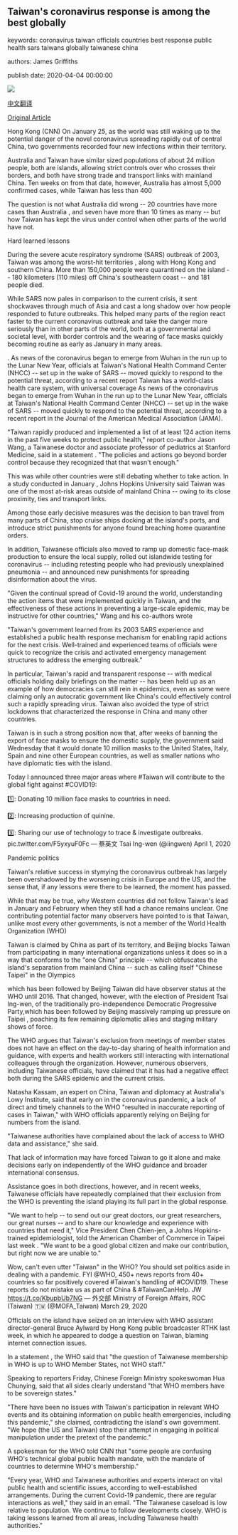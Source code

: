 ## Taiwan's coronavirus response is among the best globally

keywords: coronavirus taiwan officials countries best response public health sars taiwans globally taiwanese china

authors: James Griffiths

publish date: 2020-04-04 00:00:00

![](https://cdn.cnn.com/cnnnext/dam/assets/200402124241-taiwan-coronavirus-0314-01-super-tease.jpg)

[中文翻译](Taiwan%27s%20coronavirus%20response%20is%20among%20the%20best%20globally_zh.md)

[Original Article](https://edition.cnn.com/2020/04/04/asia/taiwan-coronavirus-response-who-intl-hnk/index.html)

Hong Kong (CNN) On January 25, as the world was still waking up to the potential danger of the novel coronavirus spreading rapidly out of central China, two governments recorded four new infections within their territory.

Australia and Taiwan have similar sized populations of about 24 million people, both are islands, allowing strict controls over who crosses their borders, and both have strong trade and transport links with mainland China. Ten weeks on from that date, however, Australia has almost 5,000 confirmed cases, while Taiwan has less than 400

The question is not what Australia did wrong -- 20 countries have more cases than Australia , and seven have more than 10 times as many -- but how Taiwan has kept the virus under control when other parts of the world have not.

Hard learned lessons

During the severe acute respiratory syndrome (SARS) outbreak of 2003, Taiwan was among the worst-hit territories , along with Hong Kong and southern China. More than 150,000 people were quarantined on the island -- 180 kilometers (110 miles) off China's southeastern coast -- and 181 people died.

While SARS now pales in comparison to the current crisis, it sent shockwaves through much of Asia and cast a long shadow over how people responded to future outbreaks. This helped many parts of the region react faster to the current coronavirus outbreak and take the danger more seriously than in other parts of the world, both at a governmental and societal level, with border controls and the wearing of face masks quickly becoming routine as early as January in many areas.

. As news of the coronavirus began to emerge from Wuhan in the run up to the Lunar New Year, officials at Taiwan's National Health Command Center (NHCC) -- set up in the wake of SARS -- moved quickly to respond to the potential threat, according to a recent report Taiwan has a world-class health care system, with universal coverage As news of the coronavirus began to emerge from Wuhan in the run up to the Lunar New Year, officials at Taiwan's National Health Command Center (NHCC) -- set up in the wake of SARS -- moved quickly to respond to the potential threat, according to a recent report in the Journal of the American Medical Association (JAMA).

"Taiwan rapidly produced and implemented a list of at least 124 action items in the past five weeks to protect public health," report co-author Jason Wang, a Taiwanese doctor and associate professor of pediatrics at Stanford Medicine, said in a statement . "The policies and actions go beyond border control because they recognized that that wasn't enough."

This was while other countries were still debating whether to take action. In a study conducted in January , Johns Hopkins University said Taiwan was one of the most at-risk areas outside of mainland China -- owing to its close proximity, ties and transport links.

Among those early decisive measures was the decision to ban travel from many parts of China, stop cruise ships docking at the island's ports, and introduce strict punishments for anyone found breaching home quarantine orders.

In addition, Taiwanese officials also moved to ramp up domestic face-mask production to ensure the local supply, rolled out islandwide testing for coronavirus -- including retesting people who had previously unexplained pneumonia -- and announced new punishments for spreading disinformation about the virus.

"Given the continual spread of Covid-19 around the world, understanding the action items that were implemented quickly in Taiwan, and the effectiveness of these actions in preventing a large-scale epidemic, may be instructive for other countries," Wang and his co-authors wrote

"Taiwan's government learned from its 2003 SARS experience and established a public health response mechanism for enabling rapid actions for the next crisis. Well-trained and experienced teams of officials were quick to recognize the crisis and activated emergency management structures to address the emerging outbreak."

In particular, Taiwan's rapid and transparent response -- with medical officials holding daily briefings on the matter -- has been held up as an example of how democracies can still rein in epidemics, even as some were claiming only an autocratic government like China's could effectively control such a rapidly spreading virus. Taiwan also avoided the type of strict lockdowns that characterized the response in China and many other countries.

Taiwan is in such a strong position now that, after weeks of banning the export of face masks to ensure the domestic supply, the government said Wednesday that it would donate 10 million masks to the United States, Italy, Spain and nine other European countries, as well as smaller nations who have diplomatic ties with the island.

Today I announced three major areas where \#Taiwan will contribute to the global fight against \#COVID19:



1️⃣: Donating 10 million face masks to countries in need.

2️⃣: Increasing production of quinine.

3️⃣: Sharing our use of technology to trace & investigate outbreaks. pic.twitter.com/F5yxyuF0Fc — 蔡英文 Tsai Ing-wen (@iingwen) April 1, 2020

Pandemic politics

Taiwan's relative success in stymying the coronavirus outbreak has largely been overshadowed by the worsening crisis in Europe and the US, and the sense that, if any lessons were there to be learned, the moment has passed.

While that may be true, why Western countries did not follow Taiwan's lead in January and February when they still had a chance remains unclear. One contributing potential factor many observers have pointed to is that Taiwan, unlike most every other governments, is not a member of the World Health Organization (WHO)

Taiwan is claimed by China as part of its territory, and Beijing blocks Taiwan from participating in many international organizations unless it does so in a way that conforms to the "one China" principle -- which obfuscates the island's separation from mainland China -- such as calling itself "Chinese Taipei" in the Olympics

which has been followed by Beijing Taiwan did have observer status at the WHO until 2016. That changed, however, with the election of President Tsai Ing-wen, of the traditionally pro-independence Democratic Progressive Party,which has been followed by Beijing massively ramping up pressure on Taipei , poaching its few remaining diplomatic allies and staging military shows of force.

The WHO argues that Taiwan's exclusion from meetings of member states does not have an effect on the day-to-day sharing of health information and guidance, with experts and health workers still interacting with international colleagues through the organization. However, numerous observers, including Taiwanese officials, have claimed that it has had a negative effect both during the SARS epidemic and the current crisis.

Natasha Kassam, an expert on China, Taiwan and diplomacy at Australia's Lowy Institute, said that early on in the coronavirus pandemic, a lack of direct and timely channels to the WHO "resulted in inaccurate reporting of cases in Taiwan," with WHO officials apparently relying on Beijing for numbers from the island.

"Taiwanese authorities have complained about the lack of access to WHO data and assistance," she said.

That lack of information may have forced Taiwan to go it alone and make decisions early on independently of the WHO guidance and broader international consensus.

Assistance goes in both directions, however, and in recent weeks, Taiwanese officials have repeatedly complained that their exclusion from the WHO is preventing the island playing its full part in the global response.

"We want to help -- to send out our great doctors, our great researchers, our great nurses -- and to share our knowledge and experience with countries that need it," Vice President Chen Chien-jen, a Johns Hopkins-trained epidemiologist, told the American Chamber of Commerce in Taipei last week . "We want to be a good global citizen and make our contribution, but right now we are unable to."

Wow, can't even utter "Taiwan" in the WHO? You should set politics aside in dealing with a pandemic. FYI @WHO, 450+ news reports from 40+ countries so far positively covered \#Taiwan's handling of \#COVID19. These reports do not mistake us as part of China & \#TaiwanCanHelp. JW https://t.co/KbupbUb7NG — 外交部 Ministry of Foreign Affairs, ROC (Taiwan) 🇹🇼 (@MOFA_Taiwan) March 29, 2020

Officials on the island have seized on an interview with WHO assistant director-general Bruce Aylward by Hong Kong public broadcaster RTHK last week, in which he appeared to dodge a question on Taiwan, blaming internet connection issues.

In a statement , the WHO said that "the question of Taiwanese membership in WHO is up to WHO Member States, not WHO staff."

Speaking to reporters Friday, Chinese Foreign Ministry spokeswoman Hua Chunying, said that all sides clearly understand "that WHO members have to be sovereign states."

"There have been no issues with Taiwan's participation in relevant WHO events and its obtaining information on public health emergencies, including this pandemic," she claimed, contradicting the island's own government. "We hope (the US and Taiwan) stop their attempt in engaging in political manipulation under the pretext of the pandemic."

A spokesman for the WHO told CNN that "some people are confusing WHO's technical global public health mandate, with the mandate of countries to determine WHO's membership."

"Every year, WHO and Taiwanese authorities and experts interact on vital public health and scientific issues, according to well-established arrangements. During the current Covid-19 pandemic, there are regular interactions as well," they said in an email. "The Taiwanese caseload is low relative to population. We continue to follow developments closely. WHO is taking lessons learned from all areas, including Taiwanese health authorities."
